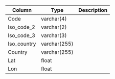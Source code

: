 
Column | Type | Description
--- | --- | ---
Code | varchar(4) | 
Iso_code_2 | varchar(2) | 
Iso_code_3 | varchar(3) | 
Iso_country | varchar(255) | 
Country | varchar(255) | 
Lat | float | 
Lon | float | 